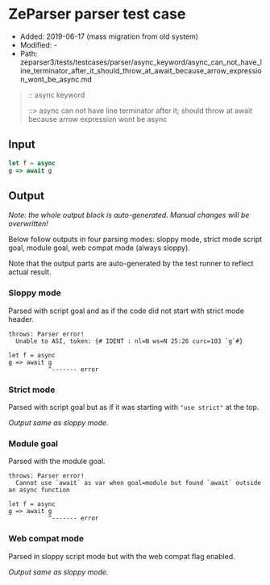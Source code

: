 # ZeParser parser test case

- Added: 2019-06-17 (mass migration from old system)
- Modified: -
- Path: zeparser3/tests/testcases/parser/async_keyword/async_can_not_have_line_terminator_after_it_should_throw_at_await_because_arrow_expression_wont_be_async.md

> :: async keyword
>
> ::> async can not have line terminator after it; should throw at await because arrow expression wont be async

## Input

`````js
let f = async
g => await g
`````

## Output

_Note: the whole output block is auto-generated. Manual changes will be overwritten!_

Below follow outputs in four parsing modes: sloppy mode, strict mode script goal, module goal, web compat mode (always sloppy).

Note that the output parts are auto-generated by the test runner to reflect actual result.

### Sloppy mode

Parsed with script goal and as if the code did not start with strict mode header.

`````
throws: Parser error!
  Unable to ASI, token: {# IDENT : nl=N ws=N 25:26 curc=103 `g`#}

let f = async
g => await g
           ^------- error
`````

### Strict mode

Parsed with script goal but as if it was starting with `"use strict"` at the top.

_Output same as sloppy mode._

### Module goal

Parsed with the module goal.

`````
throws: Parser error!
  Cannot use `await` as var when goal=module but found `await` outside an async function

let f = async
g => await g
           ^------- error
`````


### Web compat mode

Parsed in sloppy script mode but with the web compat flag enabled.

_Output same as sloppy mode._
